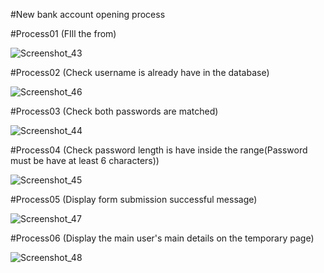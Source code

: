 #New bank account opening process


#Process01 (FIll the from)

![Screenshot_43](https://user-images.githubusercontent.com/104787847/168172822-49a67b36-a632-4a47-b09d-e184d37047a2.png)

#Process02 (Check username is already have in the database)

![Screenshot_46](https://user-images.githubusercontent.com/104787847/168173594-7eb45f26-ef31-4612-bea4-4a3e3204d70b.png)

#Process03 (Check both passwords are matched)

![Screenshot_44](https://user-images.githubusercontent.com/104787847/168174107-ffd266d4-b750-41c3-8704-aa221b4cb264.png)

#Process04 (Check password length is have inside the range(Password must be have at least 6 characters))

![Screenshot_45](https://user-images.githubusercontent.com/104787847/168174420-4afaffc3-f7da-4087-a096-e905d024d7aa.png)

#Process05 (Display form submission successful message)

![Screenshot_47](https://user-images.githubusercontent.com/104787847/168174643-484ce549-d78d-4e31-9e7a-1ddf6ffb88f6.png)

#Process06 (Display the main user's main details on the temporary page)

![Screenshot_48](https://user-images.githubusercontent.com/104787847/168175012-943e8f39-827b-4785-8323-355141176f23.png)

